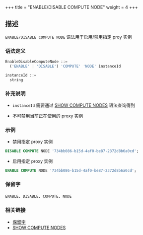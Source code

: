 +++
title = "ENABLE/DISABLE COMPUTE NODE"
weight = 4
+++

## 描述

`ENABLE/DISABLE COMPUTE NODE` 语法用于启用/禁用指定 proy 实例

### 语法定义

```sql
EnableDisableComputeNode ::=
  ('ENABLE' | 'DISABLE') 'COMPUTE' 'NODE' instanceId

instanceId ::=
  string
```

### 补充说明

- `instanceId` 需要通过 [SHOW COMPUTE NODES](/cn/reference/distsql/syntax/ral/circuit-breaker/show-compute-nodes/) 语法查询得到

- 不可禁用当前正在使用的 proxy 实例

### 示例

- 禁用指定 proxy 实例

```sql
DISABLE COMPUTE NODE '734bb086-b15d-4af0-be87-2372d8b6a0cd';
```

- 启用指定 proxy 实例

```sql
ENABLE COMPUTE NODE '734bb086-b15d-4af0-be87-2372d8b6a0cd';
```

### 保留字

`ENABLE`、`DISABLE`、`COMPUTE`、`NODE`

### 相关链接

- [保留字](/cn/reference/distsql/syntax/reserved-word/)
- [SHOW COMPUTE NODES](/cn/reference/distsql/syntax/ral/circuit-breaker/show-compute-nodes/)
